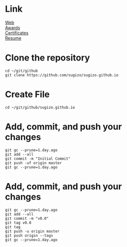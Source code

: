 # Link
<a href="https://sugizo.github.io/" target="_blank">Web</a>  
<a href="https://sugizo.github.io/awards/" target="_blank">Awards</a>  
<a href="https://sugizo.github.io/certificates/" target="_blank">Certificates</a>  
<a href="https://sugizo.github.io/resume/" target="_blank">Resume</a>  

# Clone the repository
	cd ~/git/github
	git clone https://github.com/sugizo/sugizo.github.io

# Create File
	cd ~/git/github/sugizo.github.io

# Add, commit, and push your changes
	git gc --prune=1.day.ago
	git add --all
	git commit -m "Initial Commit"
	git push -uf origin master
	git gc --prune=1.day.ago

# Add, commit, and push your changes
	git gc --prune=1.day.ago
	git add --all
	git commit -m "v0.0"
	git tag v0.0
	git tag
	git push -u origin master
	git push origin --tags
	git gc --prune=1.day.ago
